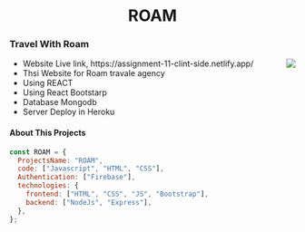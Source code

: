 <p align="center">
  <h1 align="center">ROAM</h1>
</p>

<h3>Travel With Roam</h3>
<img align="right" src="https://media.giphy.com/media/M9gbBd9nbDrOTu1Mqx/giphy.gif">
<ul>
<li>Website Live link, https://assignment-11-clint-side.netlify.app/</li>
<li>Thsi Website for Roam travale agency</li>
<li> Using REACT</li>
<li>Using React Bootstarp</li>
<li>Database Mongodb</li>
<li>Server Deploy in Heroku</li>
</ul>

#### About This Projects

```javascript
const ROAM = {
  ProjectsName: "ROAM",
  code: ["Javascript", "HTML", "CSS"],
  Authentication: ["Firebase"],
  technologies: {
    frontend: ["HTML", "CSS", "JS", "Bootstrap"],
    backend: ["NodeJs", "Express"],
  },
};
```
